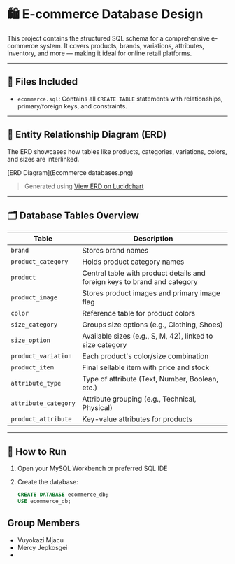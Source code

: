
# 🛍️ E-commerce Database Design

This project contains the structured SQL schema for a comprehensive e-commerce system. It covers products, brands, variations, attributes, inventory, and more — making it ideal for online retail platforms.

---

## 📁 Files Included

- `ecommerce.sql`: Contains all `CREATE TABLE` statements with relationships, primary/foreign keys, and constraints.

---

## 🧩 Entity Relationship Diagram (ERD)

The ERD showcases how tables like products, categories, variations, colors, and sizes are interlinked.

[ERD Diagram](Ecommerce databases.png) 

> Generated using [View ERD on Lucidchart](https://lucid.app/lucidchart/b4a385f3-a94a-447a-9102-b7a744540ddf/edit?view_items=gAW.t~0RQXyP&invitationId=inv_82171060-b64c-4468-8248-ed2a0601ac5e)  


---

## 🗂️ Database Tables Overview

| Table | Description |
|-------|-------------|
| `brand` | Stores brand names |
| `product_category` | Holds product category names |
| `product` | Central table with product details and foreign keys to brand and category |
| `product_image` | Stores product images and primary image flag |
| `color` | Reference table for product colors |
| `size_category` | Groups size options (e.g., Clothing, Shoes) |
| `size_option` | Available sizes (e.g., S, M, 42), linked to size category |
| `product_variation` | Each product's color/size combination |
| `product_item` | Final sellable item with price and stock |
| `attribute_type` | Type of attribute (Text, Number, Boolean, etc.) |
| `attribute_category` | Attribute grouping (e.g., Technical, Physical) |
| `product_attribute` | Key-value attributes for products |

---

## 🚀 How to Run

1. Open your MySQL Workbench or preferred SQL IDE
2. Create the database:

   ```sql
   CREATE DATABASE ecommerce_db;
   USE ecommerce_db;

## Group Members 
- Vuyokazi Mjacu
- Mercy Jepkosgei
-

